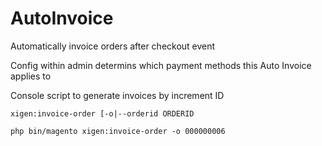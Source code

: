 # AutoInvoice #

Automatically invoice orders after checkout event

Config within admin determins which payment methods this Auto Invoice applies to

Console script to generate invoices by increment ID

`xigen:invoice-order [-o|--orderid ORDERID`

`php bin/magento xigen:invoice-order -o 000000006`